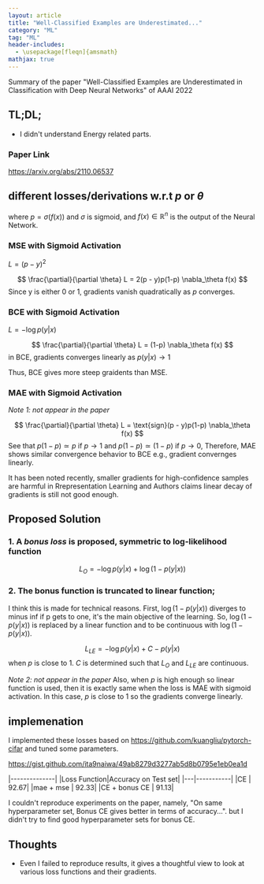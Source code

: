 ```yaml
---
layout: article
title: "Well-Classified Examples are Underestimated..."
category: "ML"
tag: "ML"
header-includes:
  - \usepackage[fleqn]{amsmath}
mathjax: true
---
```



Summary of the paper "Well-Classified Examples are Underestimated in Classification with Deep Neural Networks" of AAAI 2022

## TL;DL;
- I didn't understand Energy related parts.

### Paper Link
https://arxiv.org/abs/2110.06537

## different losses/derivations w.r.t $p$ or $\theta$
where $p = \sigma(f(x))$ and $\sigma$ is sigmoid, and $f(x) \in \mathbb{R}^n$ is the output of the Neural Network.

### MSE with Sigmoid Activation
$L = (p - y)^2$

$$
  \frac{\partial}{\partial \theta} L = 2(p - y)p(1-p) \nabla_\theta f(x)
$$
Since y is either 0 or 1, gradients vanish quadratically as $p$  converges.

### BCE with Sigmoid Activation

$L = -\log p(y|x)$

$$
  \frac{\partial}{\partial \theta} L = (1-p) \nabla_\theta f(x)
$$
in BCE, gradients converges linearly as $p(y \vert x) \rightarrow  1$

Thus, BCE gives more steep graidents than MSE.


### MAE with Sigmoid Activation

*Note 1: not appear in the paper*

$$
  \frac{\partial}{\partial \theta} L = \text{sign}(p - y)p(1-p) \nabla_\theta f(x)
$$
See that $p(1 - p) \simeq p$ if $p \rightarrow 1$ and  $p(1-p) \simeq (1 - p)$ if $p \rightarrow 0$, Therefore, MAE shows similar convergence behavior to BCE e.g., gradient convernges linearly.



It has been noted recently, smaller gradients for high-confidence samples are harmful in Rrepresentation Learning and Authors claims linear decay of gradients is still not good enough.

## Proposed Solution

### 1. A *bonus loss* is proposed, symmetric to log-likelihood function

$$
  L_O = -\log p(y \vert x) + \log (1 - p(y \vert x))
$$

### 2. The bonus function is truncated to linear function;

I think this is made for technical reasons. First, $\log (1 - p(y \vert x))$ diverges to minus inf if p gets to one, it's the main objective of the learning. So, $\log (1 - p(y \vert x))$ is replaced by a linear function and to be continuous with $\log (1 - p(y \vert x))$.

$$
  L_{LE} = -\log p(y \vert x) + C - p(y \vert x)
$$
when $p$ is close to 1. $C$ is determined such that $L_{O}$ and $L_{LE}$ are continuous.

*Note 2: not appear in the paper*
Also, when $p$ is high enough so linear function is used, then it is exactly same when the loss is MAE with sigmoid activation. In this case, $p$ is close to $1$ so the gradients converge linearly.


## implemenation

I implemented these losses based on https://github.com/kuangliu/pytorch-cifar and tuned some parameters.

https://gist.github.com/ita9naiwa/49ab8279d3277ab5d8b0795e1eb0ea1d


|--------------|
|Loss Function|Accuracy on Test set|
|---|-----------|
|CE | 92.67|
|mae + mse | 92.33|
|CE + bonus CE | 91.13|

I couldn't reproduce experiments on the paper, namely, "On same hyperparameter set, Bonus CE gives better in terms of accuracy...". but I didn't try to find good hyperparameter sets for bonus CE.

## Thoughts
- Even I failed to reproduce results, it gives a thoughtful view to look at various loss functions and their gradients.